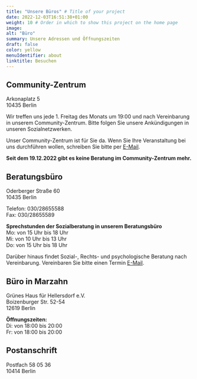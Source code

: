 ```yaml
---
title: "Unsere Büros" # Title of your project
date: 2022-12-03T16:51:38+01:00
weight: 10 # Order in which to show this project on the home page
image: 
alt: "Büro"
summary: Unsere Adressen und Öffnungszeiten
draft: false
color: yellow
menuIdentifier: about
linktitle: Besuchen
---
```


## Community-Zentrum ##

Arkonaplatz 5 \
10435 Berlin

Wir treffen uns jede 1. Freitag des Monats um 19:00 und nach Vereinbarung in unserem Community-Zentrum. Bitte folgen Sie unsere Ankündigungen in unseren Sozialnetzwerken.

Unser Community-Zentrum ist für Sie da. Wenn Sie Ihre Veranstaltung bei uns durchführen wollen, schreiben Sie bitte per [E-Mail](mailto:info@quarteera.de). 

**Seit dem 19.12.2022 gibt es keine Beratung im Community-Zentrum mehr.**

## Beratungsbüro ##

Oderberger Straße 60 \
10435 Berlin

Telefon: 030/28655588 \
Fax: 030/28655589

**Sprechstunden der Sozialberatung in unserem Beratungsbüro** \
Mo: von 15 Uhr bis 18 Uhr \
Mi: von 10 Uhr bis 13 Uhr \
Do: von 15 Uhr bis 18 Uhr 

Darüber hinaus findet Sozial-, Rechts- und psychologische Beratung nach Vereinbarung. Vereinbaren Sie bitte einen Termin [E-Mail](mailto:help@quarteera.de). 

## Büro in Marzahn ##

Grünes Haus für Hellersdorf e.V. \
Boizenburger Str. 52-54 \
12619 Berlin

**Öffnungszeiten:** \
Di: von 18:00 bis 20:00 \
Fr: von 18:00 bis 20:00

## Postanschrift ##

Postfach 58 05 36 \
10414 Berlin